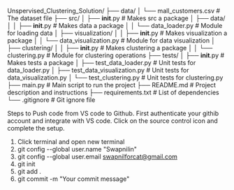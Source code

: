 Unspervised_Clustering_Solution/
├── data/
│   └── mall_customers.csv          # The dataset file
├── src/
│   ├── __init__.py                 # Makes src a package
│   ├── data/
│   │   ├── __init__.py             # Makes data a package
│   │   └── data_loader.py          # Module for loading data
│   ├── visualization/
│   │   ├── __init__.py             # Makes visualization a package
│   │   └── data_visualization.py   # Module for data visualization
│   ├── clustering/
│   │   ├── __init__.py             # Makes clustering a package
│   │   └── clustering.py           # Module for clustering operations
├── tests/
│   ├── __init__.py                 # Makes tests a package
│   ├── test_data_loader.py         # Unit tests for data_loader.py
│   ├── test_data_visualization.py  # Unit tests for data_visualization.py
│   └── test_clustering.py          # Unit tests for clustering.py
├── main.py                         # Main script to run the project
├── README.md                       # Project description and instructions
├── requirements.txt                # List of dependencies
└── .gitignore                      # Git ignore file

Steps to Push code from VS code to Github.
First authenticate your githib account and integrate with VS code. Click on the source control icon and complete the setup.
1. Click terminal and open new terminal
2. git config --global user.name "Swapnilin"
3. git config --global user.email swapnilforcat@gmail.com
4. git init
5. git add .
6. git commit -m "Your commit message"